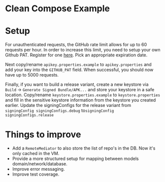 # Clean Compose Example

# Setup
For unauthenticated requests, the GitHub rate limit allows for up to 60 requests per hour. 
In order to increase this limit, you need to setup your own Github PAT. 
Register for one [here](https://github.com/settings/tokens). Pick an appropriate expiration date.

Next copy/rename `apikey.properties.example` to `apikey.properties` and add your key into the
`GITHUB_PAT` field. When successful, you should now have up to 5000 requests.

Finally, if you want to build a release variant, create a new keystore via `Build` -> 
`Generate Signed Bundle/APK...` and store your keystore in a safe location. 
Copy/rename `keystore.properties.example` to `keystore.properties` and fill in the sensitive
keystore information from the keystore you created earlier. Update the signingConfigs for the 
release variant from `signingConfig signingConfigs.debug` to`signingConfig signingConfigs.release`

# Things to improve
* Add a `RemoteMediator` to also store the list of repo's in the DB. Now it's only cached in the VM.
* Provide a more structured setup for mapping between models domain/network/database.
* Improve error messaging.
* Improve test coverage.